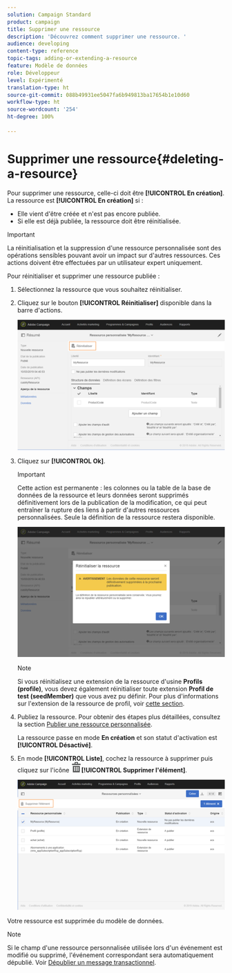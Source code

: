 ```yaml
---
solution: Campaign Standard
product: campaign
title: Supprimer une ressource
description: 'Découvrez comment supprimer une ressource. '
audience: developing
content-type: reference
topic-tags: adding-or-extending-a-resource
feature: Modèle de données
role: Développeur
level: Expérimenté
translation-type: ht
source-git-commit: 088b49931ee5047fa6b949813ba17654b1e10d60
workflow-type: ht
source-wordcount: '254'
ht-degree: 100%

---
```



# Supprimer une ressource{#deleting-a-resource}

Pour supprimer une ressource, celle-ci doit être **[!UICONTROL En création]**. La ressource est **[!UICONTROL En création]** si :

* Elle vient d&#39;être créée et n&#39;est pas encore publiée.
* Si elle est déjà publiée, la ressource doit être réinitialisée.

>[!IMPORTANT]
>
>La réinitialisation et la suppression d&#39;une ressource personnalisée sont des opérations sensibles pouvant avoir un impact sur d&#39;autres ressources. Ces actions doivent être effectuées par un utilisateur expert uniquement.

Pour réinitialiser et supprimer une ressource publiée :

1. Sélectionnez la ressource que vous souhaitez réinitialiser.
1. Cliquez sur le bouton **[!UICONTROL Réinitialiser]** disponible dans la barre d&#39;actions.

   ![](assets/schema_extension_uc26.png)

1. Cliquez sur **[!UICONTROL Ok]**.

   >[!IMPORTANT]
   >
   >Cette action est permanente : les colonnes ou la table de la base de données de la ressource et leurs données seront supprimés définitivement lors de la publication de la modification, ce qui peut entraîner la rupture des liens à partir d&#39;autres ressources personnalisées. Seule la définition de la ressource restera disponible.

   ![](assets/schema_extension_uc27.png)

   >[!NOTE]
   >
   >Si vous réinitialisez une extension de la ressource d&#39;usine **Profils (profile)**, vous devez également réinitialiser toute extension **Profil de test (seedMember)** que vous avez pu définir. Pour plus d&#39;informations sur l&#39;extension de la ressource de profil, voir [cette section](../../developing/using/extending-the-profile-resource-with-a-new-field.md).

1. Publiez la ressource. Pour obtenir des étapes plus détaillées, consultez la section [Publier une ressource personnalisée](../../developing/using/updating-the-database-structure.md#publishing-a-custom-resource).

   La ressource passe en mode **En création** et son statut d&#39;activation est **[!UICONTROL Désactivé]**.

1. En mode **[!UICONTROL Liste]**, cochez la ressource à supprimer puis cliquez sur l&#39;icône ![](assets/delete_darkgrey-24px.png)**[!UICONTROL Supprimer l&#39;élément]**.

   ![](assets/schema_extension_uc28.png)

Votre ressource est supprimée du modèle de données.

>[!NOTE]
>
>Si le champ d&#39;une ressource personnalisée utilisée lors d&#39;un événement est modifié ou supprimé, l&#39;événement correspondant sera automatiquement dépublié. Voir [Dépublier un message transactionnel](../../channels/using/publishing-transactional-event.md#unpublishing-an-event).
